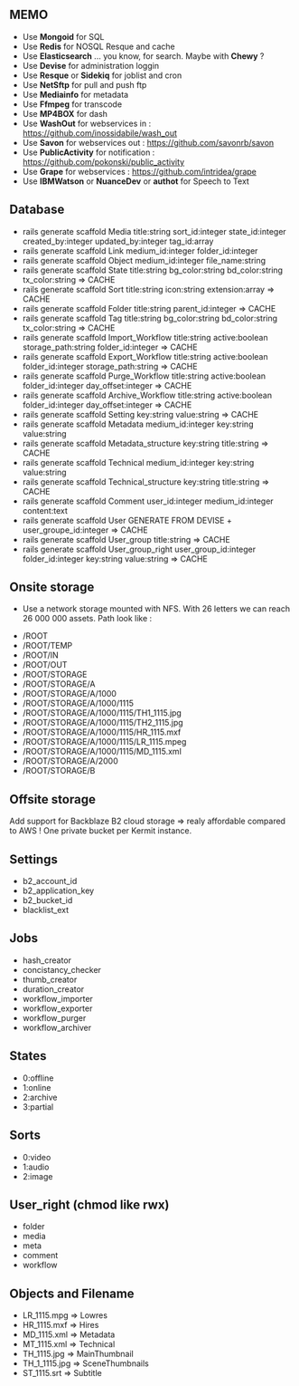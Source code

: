 ## MEMO
- Use **Mongoid** for SQL
- Use **Redis** for NOSQL Resque and cache
- Use **Elasticsearch** ... you know, for search. Maybe with **Chewy** ?
- Use **Devise** for administration loggin
- Use **Resque** or **Sidekiq** for joblist and cron
- Use **NetSftp** for pull and push ftp
- Use **Mediainfo** for metadata
- Use **Ffmpeg** for transcode
- Use **MP4BOX** for dash
- Use **WashOut** for webservices in : https://github.com/inossidabile/wash_out
- Use **Savon** for webservices out : https://github.com/savonrb/savon
- Use **PublicActivity** for notification : https://github.com/pokonski/public_activity
- Use **Grape** for webservices : https://github.com/intridea/grape
- Use **IBMWatson** or **NuanceDev** or **authot** for Speech to Text 

## Database
- rails generate scaffold Media title:string sort_id:integer state_id:integer created_by:integer updated_by:integer tag_id:array
- rails generate scaffold Link medium_id:integer folder_id:integer 
- rails generate scaffold Object medium_id:integer file_name:string
- rails generate scaffold State title:string bg_color:string bd_color:string tx_color:string => CACHE
- rails generate scaffold Sort title:string icon:string extension:array => CACHE
- rails generate scaffold Folder title:string parent_id:integer => CACHE
- rails generate scaffold Tag title:string bg_color:string bd_color:string tx_color:string => CACHE
- rails generate scaffold Import_Workflow title:string active:boolean storage_path:string folder_id:integer => CACHE
- rails generate scaffold Export_Workflow title:string active:boolean folder_id:integer storage_path:string => CACHE
- rails generate scaffold Purge_Workflow title:string active:boolean folder_id:integer day_offset:integer => CACHE
- rails generate scaffold Archive_Workflow title:string active:boolean folder_id:integer day_offset:integer => CACHE
- rails generate scaffold Setting key:string value:string => CACHE
- rails generate scaffold Metadata medium_id:integer key:string value:string
- rails generate scaffold Metadata_structure key:string title:string => CACHE
- rails generate scaffold Technical medium_id:integer key:string value:string
- rails generate scaffold Technical_structure key:string title:string => CACHE
- rails generate scaffold Comment user_id:integer medium_id:integer content:text
- rails generate scaffold User GENERATE FROM DEVISE + user_groupe_id:integer => CACHE
- rails generate scaffold User_group title:string => CACHE
- rails generate scaffold User_group_right user_group_id:integer folder_id:integer key:string value:string => CACHE

## Onsite storage
- Use a network storage mounted with NFS. With 26 letters we can reach 26 000 000 assets. Path look like :

* /ROOT
* /ROOT/TEMP
* /ROOT/IN
* /ROOT/OUT
* /ROOT/STORAGE
* /ROOT/STORAGE/A
* /ROOT/STORAGE/A/1000
* /ROOT/STORAGE/A/1000/1115
* /ROOT/STORAGE/A/1000/1115/TH1_1115.jpg
* /ROOT/STORAGE/A/1000/1115/TH2_1115.jpg
* /ROOT/STORAGE/A/1000/1115/HR_1115.mxf
* /ROOT/STORAGE/A/1000/1115/LR_1115.mpeg
* /ROOT/STORAGE/A/1000/1115/MD_1115.xml
* /ROOT/STORAGE/A/2000
* /ROOT/STORAGE/B

## Offsite storage
Add support for Backblaze B2 cloud storage => realy affordable compared to AWS !
One private bucket per Kermit instance.

## Settings
- b2_account_id
- b2_application_key
- b2_bucket_id
- blacklist_ext

## Jobs
- hash_creator
- concistancy_checker
- thumb_creator
- duration_creator
- workflow_importer
- workflow_exporter
- workflow_purger
- workflow_archiver

## States
- 0:offline
- 1:online
- 2:archive
- 3:partial

## Sorts
- 0:video
- 1:audio
- 2:image

## User_right (chmod like rwx)
- folder
- media
- meta
- comment
- workflow

## Objects and Filename
- LR_1115.mpg => Lowres
- HR_1115.mxf => Hires
- MD_1115.xml => Metadata
- MT_1115.xml => Technical
- TH_1115.jpg => MainThumbnail
- TH_1_1115.jpg => SceneThumbnails
- ST_1115.srt => Subtitle
